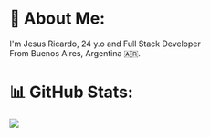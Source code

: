 # 💫 About Me:
I'm Jesus Ricardo, 24 y.o and Full Stack Developer<br>From Buenos Aires, Argentina 🇦🇷.

# 📊 GitHub Stats:
![](https://github-readme-streak-stats.herokuapp.com/?user=jesuscestari&theme=dark&hide_border=false)<br/>




<!-- Proudly created with GPRM ( https://gprm.itsvg.in ) -->
